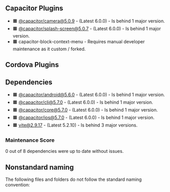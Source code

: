 ## Capacitor Plugins

- 🟧 [@capacitor/camera@5.0.9](https://github.com/ionic-team/capacitor-plugins.git) - (Latest 6.0.0) - Is behind 1 major version.
- 🟧 [@capacitor/splash-screen@5.0.7](https://github.com/ionic-team/capacitor-plugins.git) - (Latest 6.0.0) - Is behind 1 major version.
- 🟧 capacitor-block-context-menu - Requires manual developer maintenance as it custom / forked.
## Cordova Plugins

## Dependencies

- 🟧 [@capacitor/android@5.6.0](https://github.com/ionic-team/capacitor.git) - (Latest 6.0.0) - Is behind 1 major version.
- 🟧 [@capacitor/cli@5.7.0](https://github.com/ionic-team/capacitor.git) - (Latest 6.0.0) - Is behind 1 major version.
- 🟧 [@capacitor/core@5.7.0](https://github.com/ionic-team/capacitor.git) - (Latest 6.0.0) - Is behind 1 major version.
- 🟧 [@capacitor/ios@5.7.0](https://github.com/ionic-team/capacitor.git) - (Latest 6.0.0) - Is behind 1 major version.
- 🟧 [vite@2.9.17](https://github.com/vitejs/vite.git) - (Latest 5.2.10) - Is behind 3 major versions.
### Maintenance Score
0 out of 8 dependencies were up to date without issues.



## Nonstandard naming
The following files and folders do not follow the standard naming convention:

